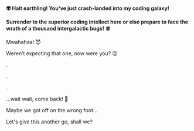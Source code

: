 **👽 Halt earthling! You've just crash-landed into my coding galaxy!**

**Surrender to the superior coding intellect here or else prepare to face the wrath of a thousand intergalactic bugs! 🪰**

Mwahahaa! 😈

Weren’t expecting that one, now were you? 😌

.

.

.


...wait wait, come back! 🥺

Maybe we got off on the wrong foot...

Let's give this another go, shall we?
